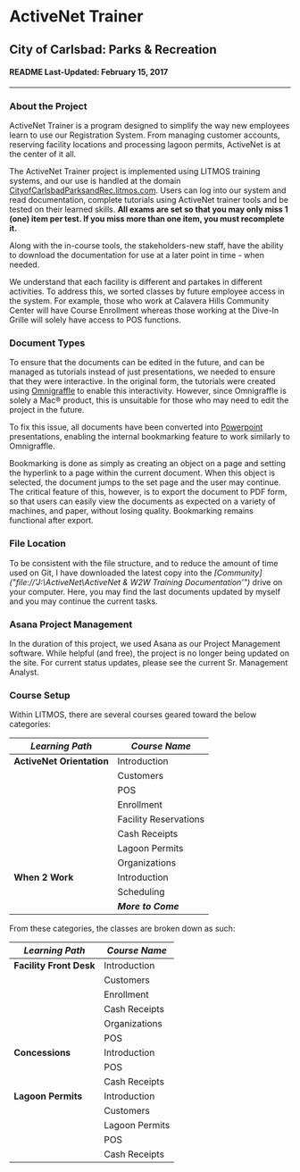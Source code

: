 #     ActiveNet Trainer
##    City of Carlsbad: Parks & Recreation
####  README Last-Updated: February 15, 2017
--------------------------------------------------------------------------------
###   About the Project
ActiveNet Trainer is a program designed to simplify the way new employees learn
to use our Registration System. From managing customer accounts, reserving facility
locations and processing lagoon permits, ActiveNet is at the center of it all.

The ActiveNet Trainer project is implemented using LITMOS training systems, and our use is handled at the domain [CityofCarlsbadParksandRec.litmos.com](https://cityofcarlsbadparksandrec.litmos.com/home).
Users can log into our system and read documentation, complete tutorials using
ActiveNet trainer tools and be tested on their learned skills. **All exams are set so that you may only miss 1 (one) item per test. If you miss more than one item, you must recomplete it.**

Along with the in-course tools, the stakeholders-new staff, have the ability to download
the documentation for use at a later point in time - when needed.

We understand that each facility is different and partakes in different activities.
To address this, we sorted classes by future employee access in the system. For
example, those who work at Calavera Hills Community Center will have Course Enrollment
whereas those working at the Dive-In Grille will solely have access to POS functions.

###   Document Types
To ensure that the documents can be edited in the future, and can be managed as tutorials
instead of just presentations, we needed to ensure that they were interactive. In
the original form, the tutorials were created using [Omnigraffle](https://www.omnigroup.com/omnigraffle) to enable this interactivity.
However, since Omnigraffle is solely a Mac® product, this is unsuitable for those who
may need to edit the project in the future.

To fix this issue, all documents have been converted into [Powerpoint](https://products.office.com/en-us/powerpoint) presentations,
enabling the internal bookmarking feature to work similarly to Omnigraffle.

Bookmarking is done as simply as creating an object on a page and setting the hyperlink
to a page within the current document. When this object is selected, the document jumps
to the set page and the user may continue. The critical feature of this, however, is
to export the document to PDF form, so that users can easily view the documents as expected
on a variety of machines, and paper, without losing quality. Bookmarking remains functional
after export.

###    File Location
To be consistent with the file structure, and to reduce the amount of time used on Git, I have downloaded the latest copy into the *[Community]("file://'J:\ActiveNet\ActiveNet & W2W Training Documentation'")* drive on your computer. Here, you may find the last documents updated by myself and you may continue the current tasks.

###    Asana Project Management
In the duration of this project, we used Asana as our Project Management software. While helpful (and free), the project is no longer being updated on the site. For current status updates, please see the current Sr. Management Analyst.

### Course Setup
Within LITMOS, there are several courses geared toward the below categories:


| *Learning Path*              | *Course Name*          |
|------------------------------|------------------------|
| **ActiveNet Orientation**    | Introduction           |
|                              | Customers              |
|                              | POS                    |
|                              | Enrollment             |
|                              | Facility Reservations  |
|                              | Cash Receipts          |
|                              | Lagoon Permits         |
|                              | Organizations          |
| **When 2 Work**              | Introduction           |
|                              | Scheduling             |
|                              | <b>*More to Come*<b>   |

From these categories, the classes are broken down as such:

| *Learning Path*              | *Course Name*          |
|------------------------------|------------------------|
| **Facility Front Desk**      | Introduction           |
|                              | Customers              |
|                              | Enrollment             |
|                              | Cash Receipts          |
|                              | Organizations          |
|                              | POS                    |
| **Concessions**              | Introduction           |
|                              | POS                    |
|                              | Cash Receipts          |
| **Lagoon Permits**           | Introduction           |
|                              | Customers              |
|                              | Lagoon Permits         |
|                              | POS                    |
|                              | Cash Receipts          |
